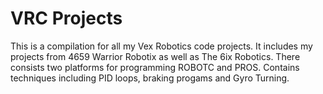 # VRC Projects
This is a compilation for all my Vex Robotics code projects. It includes my projects from 4659 Warrior Robotix as well as The 6ix Robotics. There consists two platforms for programming ROBOTC and PROS. Contains techniques including PID loops, braking progams and Gyro Turning.